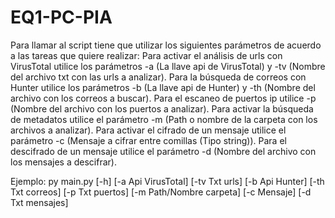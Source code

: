 # EQ1-PC-PIA
Para llamar al script tiene que utilizar los siguientes parámetros de acuerdo a las tareas que quiere realizar:
  Para activar el análisis de urls con VirusTotal utilice los parámetros -a (La llave api de VirusTotal) y -tv (Nombre del archivo txt con las urls a analizar).
  Para la búsqueda de correos con Hunter utilice los parámetros -b (La llave api de Hunter) y -th (Nombre del archivo con los correos a buscar).
  Para el escaneo de puertos ip utilice -p (Nombre del archivo con los puertos a analizar).
  Para activar la búsqueda de metadatos utilice el parámetro -m (Path o nombre de la carpeta con los archivos a analizar).
  Para activar el cifrado de un mensaje utilice el parámetro -c (Mensaje a cifrar entre comillas (Tipo string)).
  Para el descifrado de un mensaje utilice el parámetro -d (Nombre del archivo con los mensajes a descifrar).

Ejemplo:
py main.py [-h] [-a Api VirusTotal] [-tv Txt urls] [-b Api Hunter] [-th Txt correos] [-p Txt puertos] [-m Path/Nombre carpeta] [-c Mensaje] [-d Txt mensajes]
